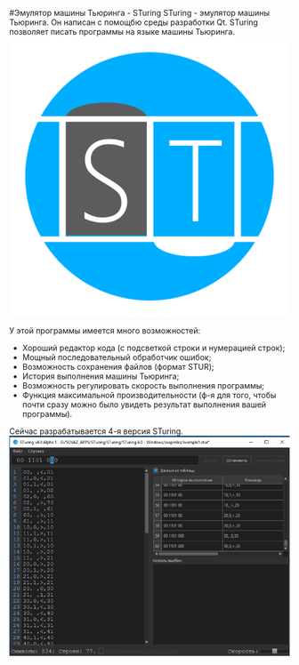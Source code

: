 #Эмулятор машины Тьюринга - STuring
STuring - эмулятор машины Тьюринга. Он написан с помощбю среды разработки Qt. STuring позволяет писать программы на языке машины Тьюринга.
![alt text][logo]

[logo]: https://github.com/sturing/STuring/blob/master/ST_new.png "Логотип STuring"

У этой программы имеется много возможностей:
+ Хороший редактор кода (с подсветкой строки и нумерацией строк);
+ Мощный последовательный обработчик ошибок;
+ Возможность сохранения файлов (формат STUR);
+ История выполнения машины Тьюринга;
+ Возможность регулировать скорость выполнения программы;
+ Функция максимальной производительности (ф-я для того, чтобы почти сразу можно было увидеть результат выполнения вашей программы).

Сейчас разрабатывается 4-я версия STuring.
![alt text][photo]

[photo]: https://github.com/sturing/STuring/blob/master/images/img1.png "Программа - скриншот"

